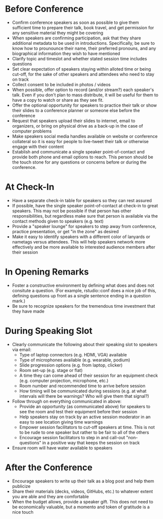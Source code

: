 # Before Conference
- Confirm conference speakers as soon as possible to give them sufficient time to prepare their talk, book travel, and get permission for any sensitive material they might be covering
- When speakers are confirming participation, ask that they share additional metadata to be used in introductions. Specifically, be sure to know how to prounounce their name, their preferred pronouns, and any biographical information they wish to have mentioned
- Clarify topic and timeslot and whether stated session time includes questions
- Set clear expectation of speakers staying within alloted time or being cut-off, for the sake of other speakers and attendees who need to stay on track
- Collect consent to be included in photos / videos
- When possible, offer option to record (and/or stream?) each speaker's talk. Even if you don't plan to mass distribute, it will be useful for them to have a copy to watch or share as they see fit.
- Offer the optional opportunity for speakers to practice their talk or show their slides to a conference planner or someone else before the conference
- Request that speakers upload their slides to internet, email to organizers, or bring on physical drive as a back-up in the case of computer problems
- Make speakers social media handles available on website or conference collateral so it is easy for people to live-tweet their talk or otherwise engage with their content
- Establish and communicate a single speaker point-of-contact and provide both phone and email options to reach. This person should be the touch stone for any questions or concerns before or during the conference.

# At Check-In
- Have a separate check-in table for speakers so they can rest assured 
- If possible, have the single speaker point-of-contact at check-in to great speakers. This may not be possible if that person has other responsibilities, but regardless make sure that person is available via the contact methods given to speakers (e.g. text)
- Provide a "speaker lounge" for speakers to step away from conference, practice presentation, or get "in the zone" as desired
- Make it easy to identify speakers with a different color of lanyards or nametags versus attendees. This will help speakers network more effectively and be more available to interested audience members after their session

# In Opening Remarks
- Foster a constructive environment by defining what does and does not consitute a question. (For example, rstudio::conf does a nice job of this, defining questions up front as a single sentence ending in a question mark.)
- Be sure to recognize speakers for the tremendous time investment that they have made

# During Speaking Slot
- Clearly communicate the following about their speaking slot to speakers via email:
    + Type of laptop connectors (e.g. HDMI, VGA) available
    + Type of microphones available (e.g. wearable, podium)
    + Slide progression options (e.g. from laptop, clicker)
    + Room set-up (e.g. stage or flat)
    + A time they can come ahead of their session for an equipment check (e.g. computer projection, microphone, etc.)
    + Room number and recommended time to arrive before session
    + How timing will be communicated during sessions (e.g. at what intervals will there be warnings? Who will give them that signal?)
- Follow through on everything communicated in above:
    + Provide an opportunity (as communicated above) for speakers to see the room and test their equipment before their session
    + Help speakers stay on track by an active session moderator in an easy to see location giving time warnings
    + Empower session facilitators to cut-off speakers at time. This is not to be rude to one speaker but rather to be fair to all of the others
    + Encourage session facilitators to step in and call-out "non-questions" in a positive way that keeps the session on track
- Ensure room will have water available to speakers

# After the Conference 
- Encourage speakers to write up their talk as a blog post and help them publicize
- Share their materials (decks, videos, GitHubs, etc.) to whatever extent you are able and they are comfortable
- When the budget allows, provide a speaker gift. This does not need to be economically valuable, but a momento and token of gratitude is a nice touch
